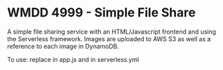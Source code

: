 # WMDD 4999 - Simple File Share
A simple file sharing service with an HTML/Javascript frontend and using the Serverless framework. Images are uploaded to AWS S3 as well as a reference to each image in DynamoDB. 

To use: replace <your api url> in app.js and <your bucket name> in serverless.yml
